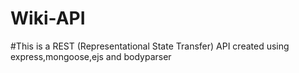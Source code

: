 # Wiki-API
#This is a REST (Representational State Transfer) API created using express,mongoose,ejs and bodyparser

